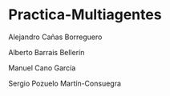 # Practica-Multiagentes

Alejandro Cañas Borreguero

Alberto Barrais Bellerín

Manuel Cano García

Sergio Pozuelo Martín-Consuegra
